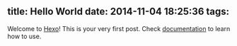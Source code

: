 title: Hello World
date: 2014-11-04 18:25:36
tags:
---

Welcome to [Hexo](http://hexo.io)! This is your very first post. Check [documentation](http://hexo.io/docs) to learn how to use.